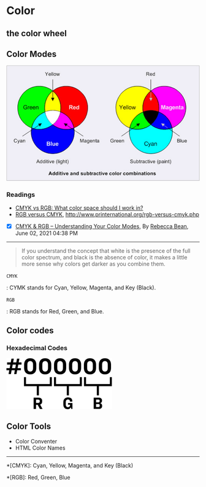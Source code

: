 # Color

## the color wheel



## Color Modes

![img](./assets/picture2_1.png)

### Readings

-   [CMYK vs RGB: What color space should I work in?](https://intranet.mcad.edu/kb/cmyk-vs-rgb-what-color-space-should-i-work)
-   [RGB versus CMYK](http://www.printernational.org/rgb-versus-cmyk.php), <http://www.printernational.org/rgb-versus-cmyk.php>

-   [x] [CMYK & RGB – Understanding Your Color Modes](https://ux.byu.edu/cmyk-and-rgb-understanding-your-color-modes), By [Rebecca Bean](https://ux.byu.edu/rebecca-bean),  June 02, 2021 04:38 PM

    

---

>   If you understand the concept that white is the presence of the full color spectrum, and black is the absence of color, it makes a little more sense why colors get darker as you combine them.

`CMYK`

: CYMK stands for Cyan, Yellow, Magenta, and Key (Black).



`RGB`

: RGB stands for Red, Green, and Blue.

## Color codes

### Hexadecimal Codes

![hex code.png](./assets/hex-code.png)

## Color Tools

-   Color Conventer
-   HTML Color Names

---

*[CMYK]: Cyan, Yellow, Magenta, and Key (Black)

*[RGB]: Red, Green, Blue